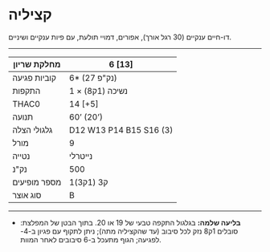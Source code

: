 # קציליה

דו-חיים ענקיים (30 רגל אורך), אפורים, דמויי תולעת, עם פיות ענקיים ושיניים.

------

| מחלקת שריון     | 6 [13]                  |
| ---------------- | ----------------------- |
| קוביות פגיעה     | 6* (27 נק"פ)            |
| התקפות          | 1 × נשיכה (1ק8)         |
| THAC0            | 14 [+5]                 |
| תנועה           | 60’ (20’)               |
| גלגולי הצלה     | D12 W13 P14 B15 S16 (3) |
| מורל            | 9                       |
| נטייה           | נייטרלי                 |
| נק"נ            | 500                     |
| מספר מופיעים    | 1ק3 (1ק3)               |
| סוג אוצר        | B                       |

------

- **בליעה שלמה:** בגלגול התקפה טבעי של 19 או 20. בתוך הבטן של המפלצת: סובלים 1ק8 נזק לכל סיבוב (עד שהקציליה מתה); ניתן לתקוף עם פגיון ב-4- לפגיעה; הגוף מתעכל ב-6 סיבובים לאחר המוות.
